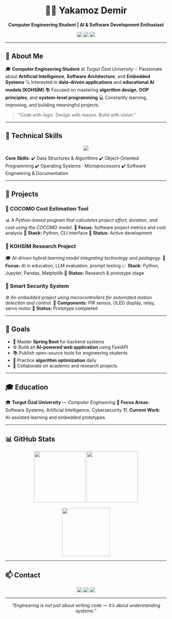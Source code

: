 <h1 align="center">👨‍💻 Yakamoz Demir</h1>

<p align="center"><b>Computer Engineering Student | AI & Software Development Enthusiast</b></p>

<p align="center">
  <img src="https://img.shields.io/badge/Focus-AI%20%7C%20Software%20Engineering-blue?style=for-the-badge&logo=ai" />
  <img src="https://img.shields.io/badge/Language-Python%20%7C%20Java%20%7C%20C++-green?style=for-the-badge&logo=code" />
  <img src="https://img.shields.io/badge/Tools-Git%20%7C%20Linux%20%7C%20FastAPI-orange?style=for-the-badge&logo=tools" />
</p>

---

## 🧠 About Me

🎓 **Computer Engineering Student** at *Turgut Özal University*
💡 Passionate about **Artificial Intelligence**, **Software Architecture**, and **Embedded Systems**
🔍 Interested in **data-driven applications** and **educational AI models (KOHSİM)**
📚 Focused on mastering **algorithm design**, **OOP principles**, and **system-level programming**
💻 Constantly learning, improving, and building meaningful projects.

> "Code with logic. Design with reason. Build with vision."

---

## 🧰 Technical Skills

<p align="center">
  <img src="https://skillicons.dev/icons?i=python,java,cpp,js,c,git,github,linux,docker,fastapi,spring,mysql,vscode&perline=7" />
</p>

**Core Skills:**
✔️ Data Structures & Algorithms
✔️ Object-Oriented Programming
✔️ Operating Systems · Microprocessors
✔️ Software Engineering & Documentation

---

## 🚀 Projects

### 🧮 COCOMO Cost Estimation Tool

📊 *A Python-based program that calculates project effort, duration, and cost using the COCOMO model.*
💼 **Focus:** Software project metrics and cost analysis
🧩 **Stack:** Python, CLI interface
📂 **Status:** Active development

### 🧠 KOHSİM Research Project

🎓 *AI-driven hybrid learning model integrating technology and pedagogy.*
🔬 **Focus:** AI in education, LLM evaluation, prompt testing
📈 **Stack:** Python, Jupyter, Pandas, Matplotlib
📂 **Status:** Research & prototype stage

### 🔐 Smart Security System

⚙️ *An embedded project using microcontrollers for automated motion detection and control.*
🔧 **Components:** PIR sensor, OLED display, relay, servo motor
📂 **Status:** Prototype completed

---

## 🎯 Goals

* 📘 Master **Spring Boot** for backend systems
* ⚙️ Build an **AI-powered web application** using FastAPI
* 📚 Publish open-source tools for engineering students
* 💬 Practice **algorithm optimization** daily
* 🔗 Collaborate on academic and research projects

---

## 🎓 Education

🎓 **Turgut Özal University** — *Computer Engineering*
📆 **Focus Areas:** Software Systems, Artificial Intelligence, Cybersecurity
🏗️ **Current Work:** AI-assisted learning and embedded prototypes

---

## 📊 GitHub Stats

<p align="center">
  <img src="https://github-readme-stats.vercel.app/api?username=yakamozdemir&show_icons=true&theme=tokyonight&hide_border=true" height="160" />
  <img src="https://github-readme-stats.vercel.app/api/top-langs/?username=yakamozdemir&layout=compact&theme=tokyonight&hide_border=true" height="160" />
</p>

<p align="center">
  <img src="https://github-readme-streak-stats.herokuapp.com/?user=yakamozdemir&theme=tokyonight&hide_border=true" height="150" />
</p>

---

## 📫 Contact

<p align="center">
  <a href="mailto:yakamoz.demir@example.com"><img src="https://img.shields.io/badge/Email-Contact%20Me-red?style=for-the-badge&logo=gmail" /></a>
  <a href="https://linkedin.com/in/yakamozdemir"><img src="https://img.shields.io/badge/LinkedIn-Yakamoz%20Demir-blue?style=for-the-badge&logo=linkedin" /></a>
  <a href="https://github.com/yakamozdemir"><img src="https://img.shields.io/badge/GitHub-Profile-black?style=for-the-badge&logo=github" /></a>
</p>

---

<p align="center">
  <i>“Engineering is not just about writing code — it’s about understanding systems.”</i>
</p>

